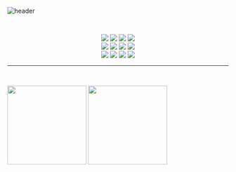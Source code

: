 <div align=left>

![header](https://capsule-render.vercel.app/api?type=waving&color=timeGradient&animation=twinkling&height=300&section=header&text=Hi%20I%20am%20Seongmin&fontSize=70)

<br>
<p align=center>
  <img src="https://img.shields.io/badge/Code-JavaScript-informational?style=flat&logo=JavaScript&color=F7DF1E">
  <img src="https://img.shields.io/badge/Code-TypeScript-informational?style=flat&logo=TypeScript&color=3178c6">
  <img src="https://img.shields.io/badge/Code-React-informational?style=flat&logo=react&color=61DAFB">
  <img src="https://img.shields.io/badge/Code-Node.js-informational?style=flat&logo=Node.js&color=3D883B">
  <br>
  <img src="https://img.shields.io/badge/Style-CSS3-informational?style=flat&logo=CSS3&color=1572B6"> 
  <img src="https://img.shields.io/badge/Stlye-PostCSS-informational?style=flat&logo=postcss&color=DD3A0A"> 
  <img src="https://img.shields.io/badge/Stlye-Tailwind CSS-informational?style=flat&logo=postcss&color=06B6D4"> 
   <img src="https://img.shields.io/badge/Style-Styled--Components-informational?style=flat&logo=styled-components&color=CC6699">
  <br>
  <img src="https://img.shields.io/badge/Tool-Git-informational?style=flat&logo=Git&color=f05032">
  <!-- <img src="https://img.shields.io/badge/Tool-Vite-informational?style=flat&logo=Vite&color=646cff"> -->
  <img src="https://img.shields.io/badge/Tool-Postman-informational?style=flat&logo=Postman&color=ff6c37">
  <img src="https://img.shields.io/badge/Tool-Figma-informational?style=flat&logo=Figma&color=df4f25">
  <img src="https://img.shields.io/badge/Tool-Firebase-informational?style=flat&logo=Firebase&color=FFCA28">
  <!-- <img src="https://img.shields.io/badge/Tool-Linux-informational?style=flat&logo=Linux&color=fcc624"> -->
</p>

---

<br>
<p >
  <img height="180em" src="https://github-readme-stats.vercel.app/api?username=seongm2n&show_icons=true&theme=light">
  <img height="180em" src="https://github-readme-stats.vercel.app/api/top-langs/?username=seongm2n&layout=compact&theme=light">
</p>
</div>
